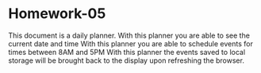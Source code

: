 # Homework-05

This document is a daily planner. 
With this planner you are able to see the current date and time
With this planner you are able to schedule events for times between 8AM and 
5PM 
With this planner the events saved to local storage will be brought back to the display upon refreshing the browser. 
